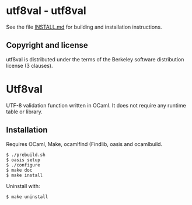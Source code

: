 <!--- OASIS_START --->
<!--- DO NOT EDIT (digest: fa32be719c6a7821d017064998dcc337) --->

utf8val - utf8val
=================

See the file [INSTALL.md](INSTALL.md) for building and installation
instructions.

Copyright and license
---------------------

utf8val is distributed under the terms of the Berkeley software distribution
license (3 clauses).

<!--- OASIS_STOP --->


Utf8val
=======

UTF-8 validation function written in OCaml.
It does not require any runtime table or library.

Installation
------------

Requires OCaml, Make, ocamlfind (Findlib, oasis and ocamlbuild.

```
$ ./prebuild.sh
$ oasis setup
$ ./configure
$ make doc
$ make install
```

Uninstall with:

```
$ make uninstall
```
